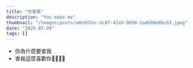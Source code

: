 ```yaml
---
title: "你害我"
description: "You make me"
thumbnail: "/images/posts/adedd7ec-dc07-41a5-9090-1ad699e8bcb3.jpeg"
date: "2025-07-09"
tags: []
---
```

- 你為什麼要害我
- 害我這麼喜歡你🤬🤬😭😭
